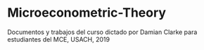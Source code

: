 # Microeconometric-Theory
Documentos y trabajos del curso dictado por Damian Clarke para estudiantes del MCE, USACH, 2019
